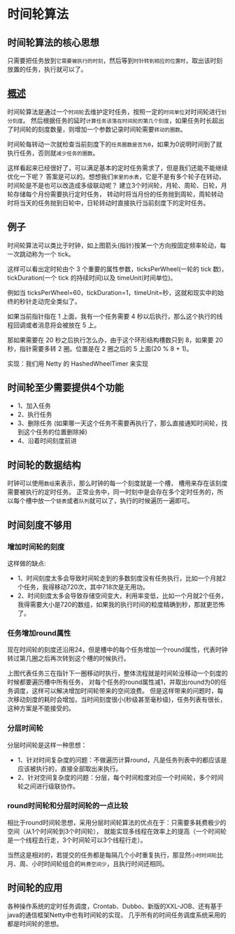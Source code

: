 

# 时间轮算法

## 时间轮算法的核心思想

只需要把任务放到`它需要被执行的时刻`，然后等到`时针转到相应的位置时`，取出该时刻放置的任务，执行就可以了。

## [概述](https://www.jianshu.com/p/02646eb552ae)

时间轮算法是通过一个`时间轮`去维护定时任务，按照一定的`时间单位`对时间轮进行`划分刻度`。
然后根据任务的延时`计算任务该落在时间轮的第几个刻度`，如果任务时长超出了时间轮的刻度数量，则增加一个参数记录时间轮需要`转动的圈数`。

时间轮每转动一次就检查当前刻度下的`任务圈数是否为0`，如果为0说明时间到了就执行任务，否则就`减少任务的圈数`。

这样看起来已经很好了，可以满足基本的定时任务需求了，但是我们还能不能继续优化一下呢？
答案是可以的。想想我们`家里的水表`，它是不是有多个轮子在转动，时间轮是不是也可以改造成多级联动呢？
建立3个时间轮，月轮、周轮、日轮，月轮存储每个月份需要执行定时任务，
转动时将当月份的任务抛到周轮，周轮转动时将当天的任务抛到日轮中，日轮转动时直接执行当前刻度下的定时任务。



## 例子
时间轮算法可以类比于时钟，如上图箭头(指针)按某一个方向按固定频率轮动，每一次跳动称为一个 tick。

这样可以看出定时轮由个 3 个重要的属性参数，ticksPerWheel(一轮的 tick 数)，tickDuration(一个 tick 的持续时间)以及 timeUnit(时间单位)。

例如当 ticksPerWheel=60，tickDuration=1，timeUnit=秒，这就和现实中的始终的秒针走动完全类似了。

如果当前指针指在 1 上面，我有一个任务需要 4 秒以后执行，那么这个执行的线程回调或者消息将会被放在 5 上。

那如果需要在 20 秒之后执行怎么办，由于这个环形结构槽数只到 8，如果要 20 秒，指针需要多转 2 圈。位置是在 2 圈之后的 5 上面(20 % 8 + 1)。

实现：我们用 Netty 的 HashedWheelTimer 来实现



## 时间轮至少需要提供4个功能

- 1、加入任务 
- 2、执行任务 
- 3、删除任务 (如果哪一天这个任务不需要再执行了，那么直接通知时间轮，找到这个任务的位置删除掉)
- 4、沿着时间刻度前进


## 时间轮的数据结构

时钟可以使用`数组`来表示，那么时钟的每一个刻度就是一个槽，
槽用来存在该刻度需要被执行的定时任务。
正常业务中，同一时刻中是会存在多个定时任务的，所以每个槽中放一个`链表`或者`队列`就可以了，执行的时候遍历一遍即可。

## 时间刻度不够用

### 增加时间轮的刻度

这样做的缺点:

- 1、时间刻度太多会导致时间轮走到的多数刻度没有任务执行，比如一个月就2个任务，我得移动720次，其中718次是无用功。
- 2、时间刻度太多会导致存储空间变大，利用率变低，比如一个月就2个任务，我得需要大小是720的数组，如果我的执行时间的粒度精确到秒，那就更恐怖了。


### 任务增加round属性

现在时间轮的刻度还沿用24，但是槽中的每个任务增加一个round属性，代表时钟转过第几圈之后再次转到这个槽的时候执行。


上图代表任务三在指针下一圈移动时执行，整体流程就是时间轮没移动一个刻度的时候都要遍历槽中所有任务，
对每个任务的round属性减1，并取出round为0的任务调度，这样可以解决增加时间轮带来的空间浪费。
但是这样带来的问题时，每次移动刻度的耗时会增加，当时间刻度很小(秒级甚至毫秒级)，任务列表有很长，这种方案是不能接受的。


### 分层时间轮

分层时间轮是这样一种思想：

- 1、针对时间复杂度的问题：不做遍历计算round，凡是任务列表中的都应该是应该被执行的，直接全部取出来执行。
- 2、针对空间复杂度的问题：分层，每个时间粒度对应一个时间轮，多个时间轮之间进行级联协作。

### round时间轮和分层时间轮的一点比较

相比于round时间轮思想，采用分层时间轮算法的优点在于：只需要多耗费极少的空间（从1个时间轮到3个时间轮），
就能实现多线程在效率上的提高（一个时间轮是一个线程去行走，3个时间轮可以3个线程行走）。

当然这是相对的，若提交的任务都是每隔几个小时重复执行，那显然`小时时间轮`比月、周、小时时间轮组合的`耗费空间少`，且执行时间还相同。

## 时间轮的应用

各种操作系统的定时任务调度，Crontab、Dubbo、新版的XXL-JOB、还有基于java的通信框架Netty中也有时间轮的实现，
几乎所有的时间任务调度系统采用的都是时间轮的思想。

 




